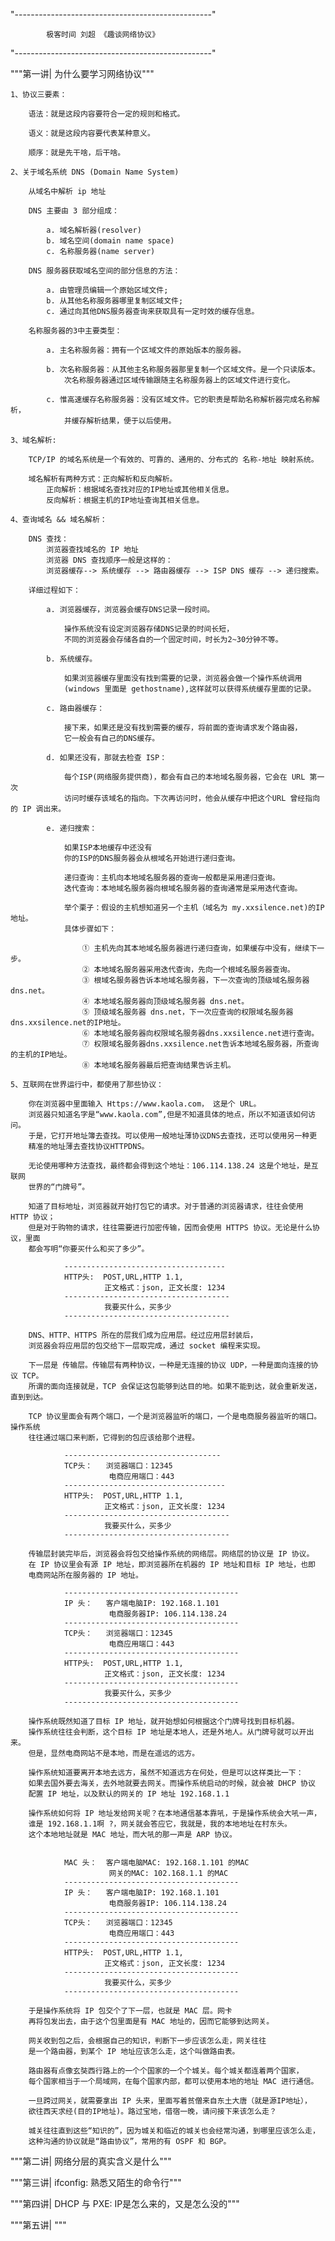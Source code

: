 "-------------------------------------------------"

            极客时间 刘超 《趣谈网络协议》
    
"-------------------------------------------------"

"""第一讲| 为什么要学习网络协议"""

    1、协议三要素：
        
        语法：就是这段内容要符合一定的规则和格式。
                
        语义：就是这段内容要代表某种意义。
        
        顺序：就是先干啥，后干啥。
        
    2、关于域名系统 DNS (Domain Name System)
    
        从域名中解析 ip 地址
        
        DNS 主要由 3 部分组成：
            
            a. 域名解析器(resolver)
            b. 域名空间(domain name space)
            c. 名称服务器(name server)
            
        DNS 服务器获取域名空间的部分信息的方法：
        
            a. 由管理员编辑一个原始区域文件;
            b. 从其他名称服务器哪里复制区域文件;    
            c. 通过向其他DNS服务器查询来获取具有一定时效的缓存信息。
        
        名称服务器的3中主要类型：
        
            a. 主名称服务器：拥有一个区域文件的原始版本的服务器。
            
            b. 次名称服务器：从其他主名称服务器那里复制一个区域文件。是一个只读版本。
                次名称服务器通过区域传输跟随主名称服务器上的区域文件进行变化。
            
            c. 惟高速缓存名称服务器：没有区域文件。它的职责是帮助名称解析器完成名称解析，
                并缓存解析结果，便于以后使用。        
    
    3、域名解析:
    
        TCP/IP 的域名系统是一个有效的、可靠的、通用的、分布式的 名称-地址 映射系统。
        
        域名解析有两种方式：正向解析和反向解析。
            正向解析：根据域名查找对应的IP地址或其他相关信息。
            反向解析：根据主机的IP地址查询其相关信息。    
        
    4、查询域名 && 域名解析：
    
        DNS 查找：
            浏览器查找域名的 IP 地址
            浏览器 DNS 查找顺序一般是这样的：
            浏览器缓存--> 系统缓存 --> 路由器缓存 --> ISP DNS 缓存 --> 递归搜索。
        
        详细过程如下：
                
            a. 浏览器缓存，浏览器会缓存DNS记录一段时间。
                
                操作系统没有设定浏览器存储DNS记录的时间长短，
                不同的浏览器会存储各自的一个固定时间，时长为2~30分钟不等。         
            
            b. 系统缓存。
                
                如果浏览器缓存里面没有找到需要的记录，浏览器会做一个操作系统调用
                (windows 里面是 gethostname),这样就可以获得系统缓存里面的记录。
                
            c. 路由器缓存：
            
                接下来，如果还是没有找到需要的缓存，将前面的查询请求发个路由器，
                它一般会有自己的DNS缓存。
                
            d. 如果还没有，那就去检查 ISP：
                
                每个ISP(网络服务提供商)，都会有自己的本地域名服务器，它会在 URL 第一次
                访问时缓存该域名的指向。下次再访问时，他会从缓存中把这个URL 曾经指向的 IP 调出来。
                
            e. 递归搜索：
            
                如果ISP本地缓存中还没有
                你的ISP的DNS服务器会从根域名开始进行递归查询。        
            
                递归查询：主机向本地域名服务器的查询一般都是采用递归查询。                
                迭代查询：本地域名服务器向根域名服务器的查询通常是采用迭代查询。
                
                举个栗子：假设的主机想知道另一个主机（域名为 my.xxsilence.net)的IP地址。
                具体步骤如下：
                
                    ① 主机先向其本地域名服务器进行递归查询，如果缓存中没有，继续下一步。
                    ② 本地域名服务器采用迭代查询，先向一个根域名服务器查询。           
                    ③ 根域名服务器告诉本地域名服务器，下一次查询的顶级域名服务器 dns.net。                   
                    ④ 本地域名服务器向顶级域名服务器 dns.net。                  
                    ⑤ 顶级域名服务器 dns.net，下一次应查询的权限域名服务器dns.xxsilence.net的IP地址。                    
                    ⑥ 本地域名服务器向权限域名服务器dns.xxsilence.net进行查询。                 
                    ⑦ 权限域名服务器dns.xxsilence.net告诉本地域名服务器，所查询的主机的IP地址。                
                    ⑧ 本地域名服务器最后把查询结果告诉主机。

    5、互联网在世界运行中，都使用了那些协议：
    
        你在浏览器中里面输入 Https://www.kaola.com， 这是个 URL。
        浏览器只知道名字是“www.kaola.com”,但是不知道具体的地点，所以不知道该如何访问。
        于是，它打开地址簿去查找。可以使用一般地址薄协议DNS去查找，还可以使用另一种更
        精准的地址薄去查找协议HTTPDNS。
        
        无论使用哪种方法查找，最终都会得到这个地址：106.114.138.24 这是个地址，是互联网
        世界的“门牌号”。
        
        知道了目标地址，浏览器就开始打包它的请求。对于普通的浏览器请求，往往会使用 HTTP 协议；
        但是对于购物的请求，往往需要进行加密传输，因而会使用 HTTPS 协议。无论是什么协议，里面
        都会写明“你要买什么和买了多少”。
        
                ------------------------------------
                HTTP头:  POST,URL,HTTP 1.1, 
                         正文格式：json, 正文长度: 1234
                -------------------------------------
                         我要买什么，买多少
                -------------------------------------         
                              
        DNS、HTTP、HTTPS 所在的层我们成为应用层。经过应用层封装后，
        浏览器会将应用层的包交给下一层取完成，通过 socket 编程来实现。
        
        下一层是 传输层。传输层有两种协议，一种是无连接的协议 UDP，一种是面向连接的协议 TCP。
        所谓的面向连接就是，TCP 会保证这包能够到达目的地。如果不能到达，就会重新发送，直到到达。
        
        TCP 协议里面会有两个端口，一个是浏览器监听的端口，一个是电商服务器监听的端口。操作系统
        往往通过端口来判断，它得到的包应该给那个进程。
                
                -----------------------------------
                TCP头：   浏览器端口：12345
                          电商应用端口：443
                ------------------------------------
                HTTP头:  POST,URL,HTTP 1.1, 
                         正文格式：json, 正文长度: 1234
                -------------------------------------
                         我要买什么，买多少
                -------------------------------------
                
        传输层封装完毕后，浏览器会将包交给操作系统的网络层。网络层的协议是 IP 协议。
        在 IP 协议里会有源 IP 地址，即浏览器所在机器的 IP 地址和目标 IP 地址，也即
        电商网站所在服务器的 IP 地址。
        
                ---------------------------------------
                IP 头：   客户端电脑IP: 192.168.1.101
                          电商服务器IP: 106.114.138.24
                ---------------------------------------
                TCP头：   浏览器端口：12345
                          电商应用端口：443
                ---------------------------------------
                HTTP头:  POST,URL,HTTP 1.1, 
                         正文格式：json, 正文长度: 1234
                ---------------------------------------
                         我要买什么，买多少
                ---------------------------------------
                
        操作系统既然知道了目标 IP 地址，就开始想如何根据这个门牌号找到目标机器。
        操作系统往往会判断，这个目标 IP 地址是本地人，还是外地人。从门牌号就可以开出来。
        但是，显然电商网站不是本地，而是在遥远的远方。
        
        操作系统知道要离开本地去远方，虽然不知道远方在何处，但是可以这样类比一下：
        如果去国外要去海关，去外地就要去网关。而操作系统启动的时候，就会被 DHCP 协议
        配置 IP 地址，以及默认的网关的 IP 地址 192.168.1.1
        
        操作系统如何将 IP 地址发给网关呢？在本地通信基本靠吼，于是操作系统会大吼一声，
        谁是 192.168.1.1啊 ?，网关就会答应它，我就是，我的本地地址在村东头。
        这个本地地址就是 MAC 地址，而大吼的那一声是 ARP 协议。
        
                
                MAC 头：  客户端电脑MAC: 192.168.1.101 的MAC
                          网关的MAC: 102.168.1.1 的MAC
                ---------------------------------------
                IP 头：   客户端电脑IP: 192.168.1.101
                          电商服务器IP: 106.114.138.24
                ---------------------------------------
                TCP头：   浏览器端口：12345
                          电商应用端口：443
                ---------------------------------------
                HTTP头:  POST,URL,HTTP 1.1, 
                         正文格式：json, 正文长度: 1234
                ---------------------------------------
                         我要买什么，买多少
                ---------------------------------------
        
        于是操作系统将 IP 包交个了下一层，也就是 MAC 层。网卡
        再将包发出去，由于这个包里面是有 MAC 地址的，因而它能够到达网关。
        
        网关收到包之后，会根据自己的知识，判断下一步应该怎么走，网关往往
        是一个路由器，到某个 IP 地址应该怎么走，这个叫做路由表。
        
        路由器有点像玄奘西行路上的一个个国家的一个个城关。每个城关都连着两个国家，
        每个国家相当于一个局域网，在每个国家内部，都可以使用本地的地址 MAC 进行通信。
        
        一旦跨过网关，就需要拿出 IP 头来，里面写着贫僧来自东土大唐（就是源IP地址），
        欲往西天求经(目的IP地址)。路过宝地，借宿一晚，请问接下来该怎么走？
        
        城关往往直到这些“知识的”，因为城关和临近的城关也会经常沟通，到哪里应该怎么走，
        这种沟通的协议就是“路由协议”，常用的有 OSPF 和 BGP。
        
        
        
        





"""第二讲| 网络分层的真实含义是什么"""

"""第三讲| ifconfig: 熟悉又陌生的命令行"""

"""第四讲| DHCP 与 PXE: IP是怎么来的，又是怎么没的"""

"""第五讲| """